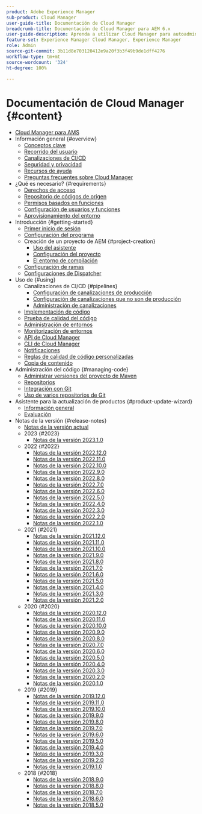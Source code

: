 ```yaml
---
product: Adobe Experience Manager
sub-product: Cloud Manager
user-guide-title: Documentación de Cloud Manager
breadcrumb-title: Documentación de Cloud Manager para AEM 6.x
user-guide-description: Aprenda a utilizar Cloud Manager para autoadministrar Adobe Experience Manager para AMS en la nube.
feature-set: Experience Manager Cloud Manager, Experience Manager
role: Admin
source-git-commit: 3b11d8e703120412e9a20f3b3f49b9de1dff4276
workflow-type: tm+mt
source-wordcount: '324'
ht-degree: 100%

---
```



# Documentación de Cloud Manager {#content}

+ [Cloud Manager para AMS](introduction.md)
+ Información general {#overview}
   + [Conceptos clave](overview/key-concepts.md)
   + [Recorrido del usuario](overview/user-journey.md)
   + [Canalizaciones de CI/CD](overview/ci-cd-pipelines.md)
   + [Seguridad y privacidad](overview/security-and-privacy.md)
   + [Recursos de ayuda](overview/help-resources.md)
   + [Preguntas frecuentes sobre Cloud Manager](overview/faqs.md)
+ ¿Qué es necesario? {#requirements}
   + [Derechos de acceso](requirements/access-rights.md)
   + [Repositorio de códigos de origen](requirements/source-code-repository.md)
   + [Permisos basados en funciones](requirements/role-based-permissions.md)
   + [Configuración de usuarios y funciones](requirements/users-and-roles.md)
   + [Aprovisionamiento del entorno](requirements/environment-provisioning.md)
+ Introducción {#getting-started}
   + [Primer inicio de sesión](getting-started/first-time-login.md)
   + [Configuración del programa](getting-started/program-setup.md)
   + Creación de un proyecto de AEM {#project-creation}
      + [Uso del asistente](getting-started/using-the-wizard.md)
      + [Configuración del proyecto](getting-started/project-setup.md)
      + [El entorno de compilación](getting-started/build-environment.md)
   + [Configuración de ramas](getting-started/configuring-branches.md)
   + [Configuraciones de Dispatcher](getting-started/dispatcher-configurations.md)
+ Uso de {#using}
   + Canalizaciones de CI/CD {#pipelines}
      + [Configuración de canalizaciones de producción](using/production-pipelines.md)
      + [Configuración de canalizaciones que no son de producción](using/non-production-pipelines.md)
      + [Administración de canalizaciones](using/managing-pipelines.md)
   + [Implementación de código](using/code-deployment.md)
   + [Prueba de calidad del código](using/code-quality-testing.md)
   + [Administración de entornos](using/managing-environments.md)
   + [Monitorización de entornos](using/monitoring-environments.md)
   + [API de Cloud Manager](https://developer.adobe.com/experience-cloud/cloud-manager/reference/api/)
   + [CLI de Cloud Manager](https://github.com/adobe/aio-cli-plugin-cloudmanager/blob/main/README.md)
   + [Notificaciones](using/notifications.md)
   + [Reglas de calidad de código personalizadas](using/custom-code-quality-rules.md)
   + [Copia de contenido](using/content-copy.md)
+ Administración del código {#managing-code}
   + [Administrar versiones del proyecto de Maven](managing-code/maven-project-version.md)
   + [Repositorios](managing-code/repositories.md)
   + [Integración con Git](managing-code/git-integration.md)
   + [Uso de varios repositorios de Git](managing-code/multiple-git-repos.md)
+ Asistente para la actualización de productos {#product-update-wizard}
   + [Información general](product-update-wizard/overview.md)
   + [Evaluación](product-update-wizard/evaluation.md)
+ Notas de la versión {#release-notes}
   + [Notas de la versión actual](release-notes/current.md)
   + 2023 {#2023}
      + [Notas de la versión 2023.1.0](release-notes/2023/2023-1-0.md)
   + 2022 {#2022}
      + [Notas de la versión 2022.12.0](release-notes/2022/2022-12-0.md)
      + [Notas de la versión 2022.11.0](release-notes/2022/2022-11-0.md)
      + [Notas de la versión 2022.10.0](release-notes/2022/2022-10-0.md)
      + [Notas de la versión 2022.9.0](release-notes/2022/2022-9-0.md)
      + [Notas de la versión 2022.8.0](release-notes/2022/2022-8-0.md)
      + [Notas de la versión 2022.7.0](release-notes/2022/2022-7-0.md)
      + [Notas de la versión 2022.6.0](release-notes/2022/2022-6-0.md)
      + [Notas de la versión 2022.5.0](release-notes/2022/2022-5-0.md)
      + [Notas de la versión 2022.4.0](release-notes/2022/2022-4-0.md)
      + [Notas de la versión 2022.3.0](release-notes/2022/2022-3-0.md)
      + [Notas de la versión 2022.2.0](release-notes/2022/2022-2-0.md)
      + [Notas de la versión 2022.1.0](release-notes/2022/2022-1-0.md)
   + 2021 {#2021}
      + [Notas de la versión 2021.12.0](release-notes/2021/2021-12-0.md)
      + [Notas de la versión 2021.11.0](release-notes/2021/2021-11-0.md)
      + [Notas de la versión 2021.10.0](release-notes/2021/2021-10-0.md)
      + [Notas de la versión 2021.9.0](release-notes/2021/2021-9-0.md)
      + [Notas de la versión 2021.8.0](release-notes/2021/2021-8-0.md)
      + [Notas de la versión 2021.7.0](release-notes/2021/2021-7-0.md)
      + [Notas de la versión 2021.6.0](release-notes/2021/2021-6-0.md)
      + [Notas de la versión 2021.5.0](release-notes/2021/2021-5-0.md)
      + [Notas de la versión 2021.4.0](release-notes/2021/2021-4-0.md)
      + [Notas de la versión 2021.3.0](release-notes/2021/2021-3-0.md)
      + [Notas de la versión 2021.2.0](release-notes/2021/2021-2-0.md)
   + 2020 {#2020}
      + [Notas de la versión 2020.12.0](release-notes/2020/2020-12-0.md)
      + [Notas de la versión 2020.11.0](release-notes/2020/2020-11-0.md)
      + [Notas de la versión 2020.10.0](release-notes/2020/2020-10-0.md)
      + [Notas de la versión 2020.9.0](release-notes/2020/2020-9-0.md)
      + [Notas de la versión 2020.8.0](release-notes/2020/2020-8-0.md)
      + [Notas de la versión 2020.7.0](release-notes/2020/2020-7-0.md)
      + [Notas de la versión 2020.6.0](release-notes/2020/2020-6-0.md)
      + [Notas de la versión 2020.5.0](release-notes/2020/2020-5-0.md)
      + [Notas de la versión 2020.4.0](release-notes/2020/2020-4-0.md)
      + [Notas de la versión 2020.3.0](release-notes/2020/2020-3-0.md)
      + [Notas de la versión 2020.2.0](release-notes/2020/2020-2-0.md)
      + [Notas de la versión 2020.1.0](release-notes/2020/2020-1-0.md)
   + 2019 {#2019}
      + [Notas de la versión 2019.12.0](release-notes/2019/2019-12-0.md)
      + [Notas de la versión 2019.11.0](release-notes/2019/2019-11-0.md)
      + [Notas de la versión 2019.10.0](release-notes/2019/2019-10-0.md)
      + [Notas de la versión 2019.9.0](release-notes/2019/2019-9-0.md)
      + [Notas de la versión 2019.8.0](release-notes/2019/2019-8-0.md)
      + [Notas de la versión 2019.7.0](release-notes/2019/2019-7-0.md)
      + [Notas de la versión 2019.6.0](release-notes/2019/2019-6-0.md)
      + [Notas de la versión 2019.5.0](release-notes/2019/2019-5-0.md)
      + [Notas de la versión 2019.4.0](release-notes/2019/2019-4-0.md)
      + [Notas de la versión 2019.3.0](release-notes/2019/2019-3-0.md)
      + [Notas de la versión 2019.2.0](release-notes/2019/2019-2-0.md)
      + [Notas de la versión 2019.1.0](release-notes/2019/2019-1-0.md)
   + 2018 {#2018}
      + [Notas de la versión 2018.9.0](release-notes/2018/2018-9-0.md)
      + [Notas de la versión 2018.8.0](release-notes/2018/2018-8-0.md)
      + [Notas de la versión 2018.7.0](release-notes/2018/2018-7-0.md)
      + [Notas de la versión 2018.6.0](release-notes/2018/2018-6-0.md)
      + [Notas de la versión 2018.5.0](release-notes/2018/2018-5-0.md)
